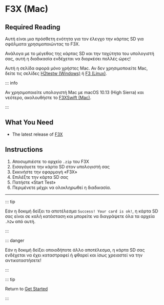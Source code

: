 # F3X (Mac)

## Required Reading

Αυτή είναι μια πρόσθετη ενότητα για τον έλεγχο την κάρτας SD για σφάλματα χρησιμοποιώντας το F3X.

Ανάλογα με το μέγεθος της κάρτας SD και την ταχύτητα του υπολογιστή σας, αυτή η διαδικασία ενδέχεται να διαρκέσει πολλές ώρες!

Αυτή η σελίδα αφορά μόνο χρήστες Mac. Αν δεν χρησιμοποιείτε Mac, δείτε τις σελίδες [H2testw (Windows)](h2testw-\(windows\)) ή [F3 (Linux)](f3-\(linux\)).

::: info

Αν χρησιμοποιείτε υπολογιστή Mac με macOS 10.13 (High Sierra) και νεότερο, ακολουθήστε το [F3XSwift (Mac)](f3xswift-\(mac\)).

:::

## What You Need

- The latest release of [F3X](https://github.com/insidegui/F3X/releases/latest)

## Instructions

1. Αποσυμπιέστε το αρχείο `.zip` του F3X
2. Εισαγάγετε την κάρτα SD στον υπολογιστή σας
3. Εκκινήστε την εφαρμογή «F3X»
4. Επιλέξτε την κάρτα SD σας
5. Πατήστε «Start Test»
6. Περιμένετε μέχρι να ολοκληρωθεί η διαδικασία.

___

::: tip

Εάν η δοκιμή δείξει το αποτέλεσμα `Success! Your card is ok!`, η κάρτα SD σας είναι σε καλή κατάσταση και μπορείτε να διαγράψετε όλα τα αρχεία `.h2w` από αυτή.

:::

::: danger

Εάν η δοκιμή δείξει οποιοδήποτε άλλο αποτέλεσμα, η κάρτα SD σας ενδέχεται να έχει καταστραφεί ή φθαρεί και ίσως χρειαστεί να την αντικαταστήσετε!

:::

::: tip

Return to [Get Started](get-started)

:::
